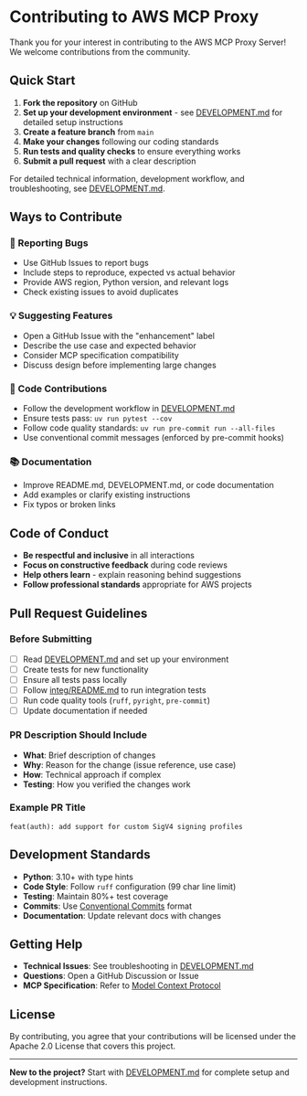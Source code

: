 # Contributing to AWS MCP Proxy

Thank you for your interest in contributing to the AWS MCP Proxy Server! We welcome contributions from the community.

## Quick Start

1. **Fork the repository** on GitHub
2. **Set up your development environment** - see [DEVELOPMENT.md](DEVELOPMENT.md) for detailed setup instructions
3. **Create a feature branch** from `main`
4. **Make your changes** following our coding standards
5. **Run tests and quality checks** to ensure everything works
6. **Submit a pull request** with a clear description

For detailed technical information, development workflow, and troubleshooting, see [DEVELOPMENT.md](DEVELOPMENT.md).

## Ways to Contribute

### 🐛 Reporting Bugs
- Use GitHub Issues to report bugs
- Include steps to reproduce, expected vs actual behavior
- Provide AWS region, Python version, and relevant logs
- Check existing issues to avoid duplicates

### 💡 Suggesting Features
- Open a GitHub Issue with the "enhancement" label
- Describe the use case and expected behavior
- Consider MCP specification compatibility
- Discuss design before implementing large changes

### 🔧 Code Contributions
- Follow the development workflow in [DEVELOPMENT.md](DEVELOPMENT.md)
- Ensure tests pass: `uv run pytest --cov`
- Follow code quality standards: `uv run pre-commit run --all-files`
- Use conventional commit messages (enforced by pre-commit hooks)

### 📚 Documentation
- Improve README.md, DEVELOPMENT.md, or code documentation
- Add examples or clarify existing instructions
- Fix typos or broken links

## Code of Conduct

- **Be respectful and inclusive** in all interactions
- **Focus on constructive feedback** during code reviews
- **Help others learn** - explain reasoning behind suggestions
- **Follow professional standards** appropriate for AWS projects

## Pull Request Guidelines

### Before Submitting
- [ ] Read [DEVELOPMENT.md](DEVELOPMENT.md) and set up your environment
- [ ] Create tests for new functionality
- [ ] Ensure all tests pass locally
- [ ] Follow [integ/README.md](/tests/integ/README.md) to run integration tests
- [ ] Run code quality tools (`ruff`, `pyright`, `pre-commit`)
- [ ] Update documentation if needed

### PR Description Should Include
- **What**: Brief description of changes
- **Why**: Reason for the change (issue reference, use case)
- **How**: Technical approach if complex
- **Testing**: How you verified the changes work

### Example PR Title
```
feat(auth): add support for custom SigV4 signing profiles
```

## Development Standards

- **Python**: 3.10+ with type hints
- **Code Style**: Follow `ruff` configuration (99 char line limit)
- **Testing**: Maintain 80%+ test coverage
- **Commits**: Use [Conventional Commits](https://www.conventionalcommits.org/) format
- **Documentation**: Update relevant docs with changes

## Getting Help

- **Technical Issues**: See troubleshooting in [DEVELOPMENT.md](DEVELOPMENT.md)
- **Questions**: Open a GitHub Discussion or Issue
- **MCP Specification**: Refer to [Model Context Protocol](https://spec.modelcontextprotocol.io/)

## License

By contributing, you agree that your contributions will be licensed under the Apache 2.0 License that covers this project.

---

**New to the project?** Start with [DEVELOPMENT.md](DEVELOPMENT.md) for complete setup and development instructions.
